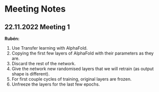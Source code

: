 # Meeting Notes

## 22.11.2022 Meeting 1

**Rubén:**
1. Use Transfer learning with AlphaFold.
2. Copying the first few layers of AlphaFold with their parameters as they are.
3. Discard the rest of the network.
4. Give the network new randomised layers that we will retrain (as output shape is different).
5. For first couple cycles of training, original layers are frozen.
6. Unfreeze the layers for the last few epochs.


